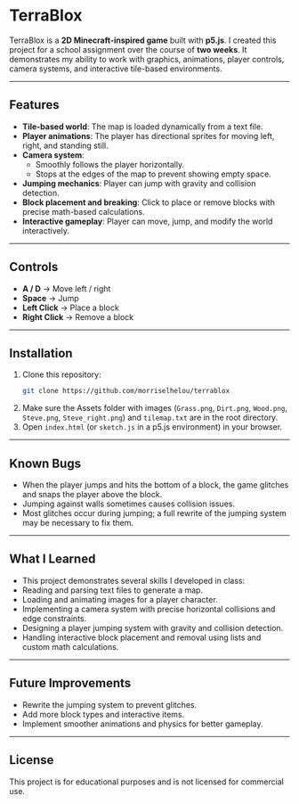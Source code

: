 # TerraBlox

TerraBlox is a **2D Minecraft-inspired game** built with **p5.js**. I created this project for a school assignment over the course of **two weeks**. It demonstrates my ability to work with graphics, animations, player controls, camera systems, and interactive tile-based environments.

---

## Features

- **Tile-based world**: The map is loaded dynamically from a text file.
- **Player animations**: The player has directional sprites for moving left, right, and standing still.
- **Camera system**: 
  - Smoothly follows the player horizontally.
  - Stops at the edges of the map to prevent showing empty space.
- **Jumping mechanics**: Player can jump with gravity and collision detection.
- **Block placement and breaking**: Click to place or remove blocks with precise math-based calculations.
- **Interactive gameplay**: Player can move, jump, and modify the world interactively.

---

## Controls

- **A / D** → Move left / right  
- **Space** → Jump  
- **Left Click** → Place a block  
- **Right Click** → Remove a block  

---

## Installation

1. Clone this repository:
   ```bash
   git clone https://github.com/morriselhelou/terrablox
2. Make sure the Assets folder with images (```Grass.png```, ```Dirt.png```, ```Wood.png```, ```Steve.png```, ```Steve_right.png```) and ```tilemap.txt``` are in the root directory.
3. Open ```index.html``` (or ```sketch.js``` in a p5.js environment) in your browser.

---

## Known Bugs
* When the player jumps and hits the bottom of a block, the game glitches and snaps the player above the block.
* Jumping against walls sometimes causes collision issues.
* Most glitches occur during jumping; a full rewrite of the jumping system may be necessary to fix them.

---

## What I Learned
* This project demonstrates several skills I developed in class:
* Reading and parsing text files to generate a map.
* Loading and animating images for a player character.
* Implementing a camera system with precise horizontal collisions and edge constraints.
* Designing a player jumping system with gravity and collision detection.
* Handling interactive block placement and removal using lists and custom math calculations.

---

## Future Improvements
* Rewrite the jumping system to prevent glitches.
* Add more block types and interactive items.
* Implement smoother animations and physics for better gameplay.

---

## License
This project is for educational purposes and is not licensed for commercial use.
